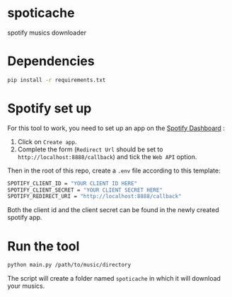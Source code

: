 # spoticache

spotify musics downloader

# Dependencies

```bash
pip install -r requirements.txt
```

# Spotify set up

For this tool to work, you need to set up an app on the [Spotify Dashboard](https://developer.spotify.com/dashboard) :
1. Click on ```Create app```.
2. Complete the form (```Redirect Url``` should be set to ```http://localhost:8888/callback```) and tick the ```Web API``` option.

Then in the root of this repo, create a ```.env``` file according to this template:

```bash
SPOTIFY_CLIENT_ID = "YOUR CLIENT ID HERE"
SPOTIFY_CLIENT_SECRET = "YOUR CLIENT SECRET HERE"
SPOTIFY_REDIRECT_URI = "http://localhost:8888/callback"
```
Both the client id and the client secret can be found in the newly created spotify app.

# Run the tool

```bash
python main.py /path/to/music/directory
```

The script will create a folder named `spoticache` in which it will download your musics.

